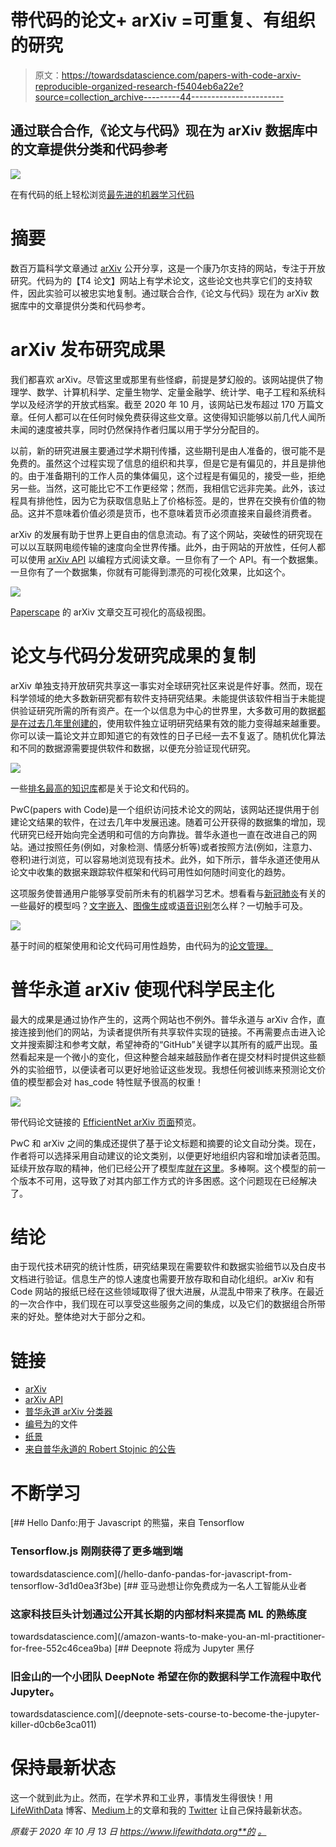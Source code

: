 # 带代码的论文+ arXiv =可重复、有组织的研究

> 原文：<https://towardsdatascience.com/papers-with-code-arxiv-reproducible-organized-research-f5404eb6a22e?source=collection_archive---------44----------------------->

## 通过联合合作,《论文与代码》现在为 arXiv 数据库中的文章提供分类和代码参考

![](img/a8237975d4f3fc990cb24d0e33e4a96d.png)

在有代码的纸上轻松浏览[最先进的机器学习代码](https://paperswithcode.com/sota)

# 摘要

数百万篇科学文章通过 [arXiv](http://arxiv.org/) 公开分享，这是一个康乃尔支持的网站，专注于开放研究。代码为的【T4 论文】网站上有学术论文，这些论文也共享它们的支持软件，因此实验可以被忠实地复制。通过联合合作,《论文与代码》现在为 arXiv 数据库中的文章提供分类和代码参考。

# arXiv 发布研究成果

我们都喜欢 arXiv。尽管这里或那里有些怪癖，前提是梦幻般的。该网站提供了物理学、数学、计算机科学、定量生物学、定量金融学、统计学、电子工程和系统科学以及经济学的开放式档案。截至 2020 年 10 月，该网站已发布超过 170 万篇文章。任何人都可以在任何时候免费获得这些文章。这使得知识能够以前几代人闻所未闻的速度被共享，同时仍然保持作者归属以用于学分分配目的。

以前，新的研究进展主要通过学术期刊传播，这些期刊是由人准备的，很可能不是免费的。虽然这个过程实现了信息的组织和共享，但是它是有偏见的，并且是排他的。由于准备期刊的工作人员的集体偏见，这个过程是有偏见的，接受一些，拒绝另一些。当然，这可能比它不工作更经常；然而，我相信它远非完美。此外，该过程具有排他性，因为它为获取信息贴上了价格标签。是的，世界在交换有价值的物品。这并不意味着价值必须是货币，也不意味着货币必须直接来自最终消费者。

arXiv 的发展有助于世界上更自由的信息流动。有了这个网站，突破性的研究现在可以以互联网电缆传输的速度向全世界传播。此外，由于网站的开放性，任何人都可以使用 [arXiv API](https://arxiv.org/help/api) 以编程方式阅读文章。一旦你有了一个 API。有一个数据集。一旦你有了一个数据集，你就有可能得到漂亮的可视化效果，比如这个。

![](img/d8a694cebe9c9e5bf16f9b747daffdb4.png)

[Paperscape](https://paperscape.org/) 的 arXiv 文章交互可视化的高级视图。

# 论文与代码分发研究成果的复制

arXiv 单独支持开放研究共享这一事实对全球研究社区来说是件好事。然而，现在科学领域的绝大多数新研究都有软件支持研究结果。未能提供该软件相当于未能提供验证研究所需的所有资产。在一个以信息为中心的世界里，大多数可用的数据[都是在过去几年里创建的](https://www.mediapost.com/publications/article/291358/90-of-todays-data-created-in-two-years.html)，使用软件独立证明研究结果有效的能力变得越来越重要。你可以读一篇论文并立即知道它的有效性的日子已经一去不复返了。随机优化算法和不同的数据源需要提供软件和数据，以便充分验证现代研究。

![](img/6d9302494a11ca67ed8f7795f8104457.png)

一些[排名最高的知识库](https://paperswithcode.com/greatest)都是关于论文和代码的。

PwC(papers with Code)是一个组织访问技术论文的网站，该网站还提供用于创建论文结果的软件，在过去几年中发展迅速。随着可公开获得的数据集的增加，现代研究已经开始向完全透明和可信的方向靠拢。普华永道也一直在改进自己的网站。通过按照任务(例如，对象检测、情感分析等)或者按照方法(例如，注意力、卷积)进行浏览，可以容易地浏览现有技术。此外，如下所示，普华永道还使用从论文中收集的数据来跟踪软件框架和代码可用性如何随时间变化的趋势。

这项服务使普通用户能够享受前所未有的机器学习艺术。想看看与[新冠肺炎](https://paperswithcode.com/task/covid-19-detection)有关的一些最好的模型吗？[文字嵌入](https://paperswithcode.com/task/word-embeddings)、[图像生成](https://paperswithcode.com/task/image-generation)或[语音识别](https://paperswithcode.com/task/speech-recognition)怎么样？一切触手可及。

![](img/56406510546d1bedad46f62a8a26ddff.png)

基于时间的框架使用和论文代码可用性趋势，由代码为的[论文管理。](https://paperswithcode.com/trends)

# 普华永道 arXiv 使现代科学民主化

最大的成果是通过协作产生的，这两个网站也不例外。普华永道与 arXiv 合作，直接连接到他们的网站，为读者提供所有共享软件实现的链接。不再需要点击进入论文并搜索脚注和参考文献，希望神奇的“GitHub”关键字以其所有的威严出现。虽然看起来是一个微小的变化，但这种整合越来越鼓励作者在提交材料时提供这些额外的实验细节，以便读者可以更好地验证这些发现。我想任何被训练来预测论文价值的模型都会对 has_code 特性赋予很高的权重！

![](img/2e7d97bdcff0c20e82f31ce28ade84db.png)

带代码论文链接的 [EfficientNet arXiv 页面](https://arxiv.org/abs/1905.11946)预览。

PwC 和 arXiv 之间的集成还提供了基于论文标题和摘要的论文自动分类。现在，作者将可以选择采用自动建议的论文类别，以便更好地组织内容和增加读者范围。延续开放存取的精神，他们已经公开了模型库[就在这里](https://github.com/arXiv/arxiv-classifier)。多棒啊。这个模型的前一个版本不可用，这导致了对其内部工作方式的许多困惑。这个问题现在已经解决了。

# 结论

由于现代技术研究的统计性质，研究结果现在需要软件和数据实验细节以及白皮书文档进行验证。信息生产的惊人速度也需要开放存取和自动化组织。arXiv 和有 Code 网站的报纸已经在这些领域取得了很大进展，从混乱中带来了秩序。在最近的一次合作中，我们现在可以享受这些服务之间的集成，以及它们的数据组合所带来的好处。整体绝对大于部分之和。

# 链接

*   [arXiv](http://arxiv.org/)
*   [arXiv API](https://arxiv.org/help/api)
*   [普华永道 arXiv 分类器](https://github.com/arXiv/arxiv-classifier)
*   [编号为](https://paperswithcode.com/)的文件
*   [纸景](https://paperscape.org/)
*   [来自普华永道的 Robert Stojnic 的公告](https://medium.com/paperswithcode/papers-with-code-partners-with-arxiv-ecc362883167)

# 不断学习

[](/hello-danfo-pandas-for-javascript-from-tensorflow-3d1d0ea3f3be) [## Hello Danfo:用于 Javascript 的熊猫，来自 Tensorflow

### Tensorflow.js 刚刚获得了更多端到端

towardsdatascience.com](/hello-danfo-pandas-for-javascript-from-tensorflow-3d1d0ea3f3be) [](/amazon-wants-to-make-you-an-ml-practitioner-for-free-552c46cea9ba) [## 亚马逊想让你免费成为一名人工智能从业者

### 这家科技巨头计划通过公开其长期的内部材料来提高 ML 的熟练度

towardsdatascience.com](/amazon-wants-to-make-you-an-ml-practitioner-for-free-552c46cea9ba) [](/deepnote-sets-course-to-become-the-jupyter-killer-d0cb6e3ca011) [## Deepnote 将成为 Jupyter 黑仔

### 旧金山的一个小团队 DeepNote 希望在你的数据科学工作流程中取代 Jupyter。

towardsdatascience.com](/deepnote-sets-course-to-become-the-jupyter-killer-d0cb6e3ca011) 

# 保持最新状态

这一个就到此为止。然而，在学术界和工业界，事情发生得很快！用 [LifeWithData](https://lifewithdata.org/) 博客、[Medium](https://medium.com/@anthonyagnone)上的文章和我的 [Twitter](https://twitter.com/@anthonyagnone) 让自己保持最新状态。

*原载于 2020 年 10 月 13 日 https://www.lifewithdata.org**的* [*。*](http://www.lifewithdata.org/blog/arxiv-papers-with-code-collaboration)